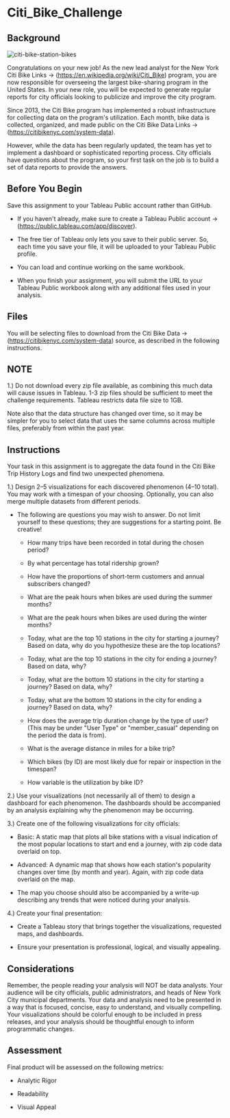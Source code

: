 # Citi_Bike_Challenge

## Background

![citi-bike-station-bikes](https://github.com/Toan88Nguyen/Citi_Bike_Challenge/assets/120751287/4f859228-1341-46fb-bf8e-d0e0a2cef6d1)

Congratulations on your new job! As the new lead analyst for the New York Citi Bike Links -> (https://en.wikipedia.org/wiki/Citi_Bike) program, you are now responsible for overseeing the largest bike-sharing program in the United States. In your new role, you will be expected to generate regular reports for city officials looking to publicize and improve the city program.

Since 2013, the Citi Bike program has implemented a robust infrastructure for collecting data on the program's utilization. Each month, bike data is collected, organized, and made public on the Citi Bike Data Links -> (https://citibikenyc.com/system-data).

However, while the data has been regularly updated, the team has yet to implement a dashboard or sophisticated reporting process. City officials have questions about the program, so your first task on the job is to build a set of data reports to provide the answers.

## Before You Begin

Save this assignment to your Tableau Public account rather than GitHub.

  - If you haven't already, make sure to create a Tableau Public account -> (https://public.tableau.com/app/discover).

  - The free tier of Tableau only lets you save to their public server. So, each time you save your file, it will be uploaded to your Tableau Public profile.

  - You can load and continue working on the same workbook.

  - When you finish your assignment, you will submit the URL to your Tableau Public workbook along with any additional files used in your analysis.

## Files

You will be selecting files to download from the Citi Bike Data -> (https://citibikenyc.com/system-data) source, as described in the following instructions.

## NOTE

1.) Do not download every zip file available, as combining this much data will cause issues in Tableau. 1-3 zip files should be sufficient to meet the challenge requirements. Tableau restricts data file size to 1GB.

Note also that the data structure has changed over time, so it may be simpler for you to select data that uses the same columns across multiple files, preferably from within the past year.

## Instructions

Your task in this assignment is to aggregate the data found in the Citi Bike Trip History Logs and find two unexpected phenomena.

1.) Design 2–5 visualizations for each discovered phenomenon (4–10 total). You may work with a timespan of your choosing. Optionally, you can also merge multiple datasets from different periods.

  - The following are questions you may wish to answer. Do not limit yourself to these questions; they are suggestions for a starting point. Be creative!

    - How many trips have been recorded in total during the chosen period?

    - By what percentage has total ridership grown?

    - How have the proportions of short-term customers and annual subscribers changed?

    - What are the peak hours when bikes are used during the summer months?

    - What are the peak hours when bikes are used during the winter months?

    - Today, what are the top 10 stations in the city for starting a journey? Based on data, why do you hypothesize these are the top locations?

    - Today, what are the top 10 stations in the city for ending a journey? Based on data, why?

    - Today, what are the bottom 10 stations in the city for starting a journey? Based on data, why?

    - Today, what are the bottom 10 stations in the city for ending a journey? Based on data, why?

    - How does the average trip duration change by the type of user? (This may be under "User Type" or "member_casual" depending on the period the data is from).

    - What is the average distance in miles for a bike trip?

    - Which bikes (by ID) are most likely due for repair or inspection in the timespan?

    - How variable is the utilization by bike ID?

2.) Use your visualizations (not necessarily all of them) to design a dashboard for each phenomenon. The dashboards should be accompanied by an analysis explaining why the phenomenon may be occurring.

3.) Create one of the following visualizations for city officials:

  - Basic: A static map that plots all bike stations with a visual indication of the most popular locations to start and end a journey, with zip code data overlaid on top.

  - Advanced: A dynamic map that shows how each station's popularity changes over time (by month and year). Again, with zip code data overlaid on the map.

  - The map you choose should also be accompanied by a write-up describing any trends that were noticed during your analysis.

4.) Create your final presentation:

  - Create a Tableau story that brings together the visualizations, requested maps, and dashboards.

  - Ensure your presentation is professional, logical, and visually appealing.

## Considerations

Remember, the people reading your analysis will NOT be data analysts. Your audience will be city officials, public administrators, and heads of New York City municipal departments. Your data and analysis need to be presented in a way that is focused, concise, easy to understand, and visually compelling. Your visualizations should be colorful enough to be included in press releases, and your analysis should be thoughtful enough to inform programmatic changes.

## Assessment

Final product will be assessed on the following metrics:

  - Analytic Rigor

  - Readability

  - Visual Appeal
